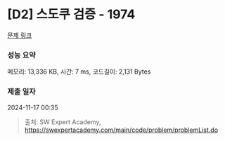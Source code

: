 # [D2] 스도쿠 검증 - 1974 

[문제 링크](https://swexpertacademy.com/main/code/problem/problemDetail.do?contestProbId=AV5Psz16AYEDFAUq) 

### 성능 요약

메모리: 13,336 KB, 시간: 7 ms, 코드길이: 2,131 Bytes

### 제출 일자

2024-11-17 00:35



> 출처: SW Expert Academy, https://swexpertacademy.com/main/code/problem/problemList.do